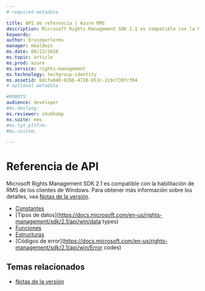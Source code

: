 ```yaml
---
# required metadata

title: API de referencia | Azure RMS
description: Microsoft Rights Management SDK 2.1 es compatible con la habilitación de RMS de los clientes de Windows.
keywords:
author: bruceperlerms
manager: mbaldwin
ms.date: 06/13/2016
ms.topic: article
ms.prod: azure
ms.service: rights-management
ms.technology: techgroup-identity
ms.assetid: 6dcfa840-026b-4728-b53c-2c9c730fcf84
# optional metadata

#ROBOTS:
audience: developer
#ms.devlang:
ms.reviewer: shubhamp
ms.suite: ems
#ms.tgt_pltfrm:
#ms.custom:

---
```


# Referencia de API

Microsoft Rights Management SDK 2.1 es compatible con la habilitación de RMS de los clientes de Windows. Para obtener más información sobre los detalles, vea [Notas de la versión](release-notes-rtm.md).
- [Constantes](https://docs.microsoft.com/en-us/rights-management/sdk/2.1/api/win/constants)
- [Tipos de datos](https://docs.microsoft.com/en-us/rights-management/sdk/2.1/api/win/data types)
- [Funciones](https://docs.microsoft.com/en-us/rights-management/sdk/2.1/api/win/functions)
- [Estructuras](https://docs.microsoft.com/en-us/rights-management/sdk/2.1/api/win/structures)
- [Códigos de error](https://docs.microsoft.com/en-us/rights-management/sdk/2.1/api/win/Error codes)



## Temas relacionados

* [Notas de la versión](release-notes-rtm.md)
 

 


<!--HONumber=Jun16_HO2-->


